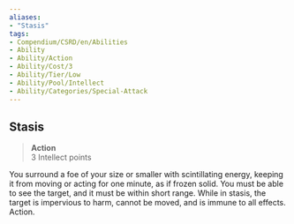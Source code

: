 ```yaml
---
aliases:
- "Stasis"
tags:
- Compendium/CSRD/en/Abilities
- Ability
- Ability/Action
- Ability/Cost/3
- Ability/Tier/Low
- Ability/Pool/Intellect
- Ability/Categories/Special-Attack
---
```


  
## Stasis  
>**Action**  
>3 Intellect points
  
You surround a foe of your size or smaller with scintillating energy, keeping it from moving or acting for one minute, as if frozen solid. You must be able to see the target, and it must be within short range. While in stasis, the target is impervious to harm, cannot be moved, and is immune to all effects. Action.